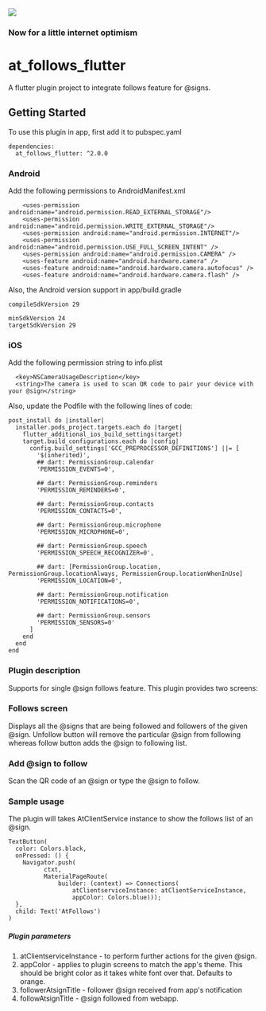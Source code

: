 <img src="https://atsign.dev/assets/img/@developersmall.png?sanitize=true">

### Now for a little internet optimism

# at_follows_flutter

A flutter plugin project to integrate follows feature for @signs.

## Getting Started

To use this plugin in app, first add it to pubspec.yaml

```
dependencies:
  at_follows_flutter: ^2.0.0
```

### Android
Add the following permissions to AndroidManifest.xml

```
    <uses-permission android:name="android.permission.READ_EXTERNAL_STORAGE"/>
    <uses-permission android:name="android.permission.WRITE_EXTERNAL_STORAGE"/>
    <uses-permission android:name="android.permission.INTERNET"/>
    <uses-permission android:name="android.permission.USE_FULL_SCREEN_INTENT" />
    <uses-permission android:name="android.permission.CAMERA" />
    <uses-feature android:name="android.hardware.camera" />
    <uses-feature android:name="android.hardware.camera.autofocus" />
    <uses-feature android:name="android.hardware.camera.flash" />
```

Also, the Android version support in app/build.gradle
```
compileSdkVersion 29

minSdkVersion 24
targetSdkVersion 29
```


### iOS
Add the following permission string to info.plist

```
  <key>NSCameraUsageDescription</key>
  <string>The camera is used to scan QR code to pair your device with your @sign</string>
```
Also, update the Podfile with the following lines of code:

```
post_install do |installer|
  installer.pods_project.targets.each do |target|
    flutter_additional_ios_build_settings(target)
    target.build_configurations.each do |config|
      config.build_settings['GCC_PREPROCESSOR_DEFINITIONS'] ||= [
        '$(inherited)',
        ## dart: PermissionGroup.calendar
        'PERMISSION_EVENTS=0',

        ## dart: PermissionGroup.reminders
        'PERMISSION_REMINDERS=0',

        ## dart: PermissionGroup.contacts
        'PERMISSION_CONTACTS=0',

        ## dart: PermissionGroup.microphone
        'PERMISSION_MICROPHONE=0',

        ## dart: PermissionGroup.speech
        'PERMISSION_SPEECH_RECOGNIZER=0',

        ## dart: [PermissionGroup.location, PermissionGroup.locationAlways, PermissionGroup.locationWhenInUse]
        'PERMISSION_LOCATION=0',

        ## dart: PermissionGroup.notification
        'PERMISSION_NOTIFICATIONS=0',

        ## dart: PermissionGroup.sensors
        'PERMISSION_SENSORS=0'
      ]
    end
  end
end
```
### Plugin description
Supports for single @sign follows feature. This plugin provides two screens:

### Follows screen
Displays all the @signs that are being followed and followers of the given @sign. Unfollow button will remove the particular @sign from following whereas follow button adds the @sign to following list.

### Add @sign to follow
Scan the QR code of an @sign or type the @sign to follow.

### Sample usage
The plugin will takes AtClientService instance to show the follows list of an @sign. 

```
TextButton(
  color: Colors.black,
  onPressed: () {
    Navigator.push(
          ctxt,
          MaterialPageRoute(
              builder: (context) => Connections(
                  atClientserviceInstance: atClientServiceInstance,
                  appColor: Colors.blue)));
  },
  child: Text('AtFollows')
)
```

##### Plugin parameters
1. atClientserviceInstance - to perform further actions for the given @sign.
2. appColor - applies to plugin screens to match the app's theme. This should be bright color as it takes white font over that. Defaults to orange.
3. followerAtsignTitle - follower @sign received from app's notification
4. followAtsignTitle - @sign followed from webapp.






